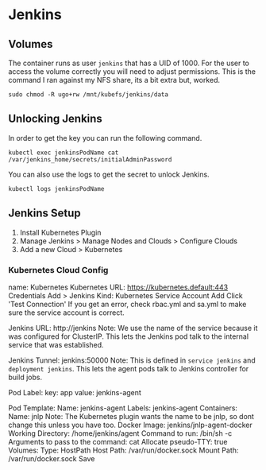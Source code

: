 # Jenkins

## Volumes

The container runs as user `jenkins` that has a UID of 1000.
For the user to access the volume correctly you will need to adjust permissions.
This is the command I ran against my NFS share, its a bit extra but, worked.

```shell
sudo chmod -R ugo+rw /mnt/kubefs/jenkins/data
```

## Unlocking Jenkins

In order to get the key you can run the following command.

```shell
kubectl exec jenkinsPodName cat /var/jenkins_home/secrets/initialAdminPassword
```

You can also use the logs to get the secret to unlock Jenkins.

```shell
kubectl logs jenkinsPodName
```

## Jenkins Setup

1. Install Kubernetes Plugin
2. Manage Jenkins > Manage Nodes and Clouds > Configure Clouds
3. Add a new Cloud > Kubernetes

### Kubernetes Cloud Config

name: Kubernetes
Kubernetes URL: https://kubernetes.default:443
Credentials
  Add > Jenkins
  Kind: Kubernetes Service Account
  Add
Click 'Test Connection'
  If you get an error, check rbac.yml and sa.yml to make sure the service account is correct.

Jenkins URL: http://jenkins
  Note:
    We use the name of the service because it was configured for ClusterIP.
    This lets the Jenkins pod talk to the internal service that was established.

Jenkins Tunnel: jenkins:50000
  Note:
    This is defined in `service jenkins` and `deployment jenkins`.
    This lets the agent pods talk to Jenkins controller for build jobs.

Pod Label:
  key: app
  value: jenkins-agent

Pod Template:
  Name: jenkins-agent
  Labels: jenkins-agent
  Containers:
    Name: jnlp
      Note:
        The Kubernetes plugin wants the name to be jnlp, so dont change this unless you have too.
    Docker Image: jenkins/jnlp-agent-docker
    Working Directory: /home/jenkins/agent
    Command to run: /bin/sh -c
    Arguments to pass to the command: cat
    Allocate pseudo-TTY: true
  Volumes:
    Type: HostPath
    Host Path: /var/run/docker.sock
    Mount Path: /var/run/docker.sock
Save

  

